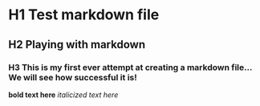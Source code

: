 # H1 Test markdown file
## H2 Playing with markdown
### H3 This is my first ever attempt at creating a markdown file...  We will see how successful it is!
**bold text here**
*italicized text here*
